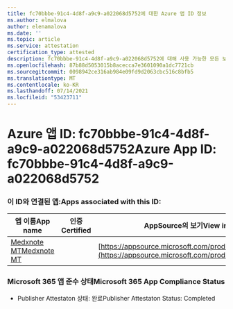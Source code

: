 ```yaml
---
title: fc70bbbe-91c4-4d8f-a9c9-a022068d5752에 대한 Azure 앱 ID 정보
ms.author: elmalova
author: elenamalova
ms.date: ''
ms.topic: article
ms.service: attestation
certification_type: attested
description: fc70bbbe-91c4-4d8f-a9c9-a022068d5752에 대해 사용 가능한 모든 보안 및 규정 준수 정보입니다.
ms.openlocfilehash: 87b88d5053015b8acecca7e3601090a1dc7721cb
ms.sourcegitcommit: 0098942ce316ab984e09fd9d2063cbc516c8bfb5
ms.translationtype: MT
ms.contentlocale: ko-KR
ms.lasthandoff: 07/14/2021
ms.locfileid: "53423711"
---
```

# <a name="azure-app-id-fc70bbbe-91c4-4d8f-a9c9-a022068d5752"></a><span data-ttu-id="d2ee0-103">Azure 앱 ID: fc70bbbe-91c4-4d8f-a9c9-a022068d5752</span><span class="sxs-lookup"><span data-stu-id="d2ee0-103">Azure App ID: fc70bbbe-91c4-4d8f-a9c9-a022068d5752</span></span>


### <a name="apps-associated-with-this-id"></a><span data-ttu-id="d2ee0-104">이 ID와 연결된 앱:</span><span class="sxs-lookup"><span data-stu-id="d2ee0-104">Apps associated with this ID:</span></span>
| <span data-ttu-id="d2ee0-105">**앱 이름**</span><span class="sxs-lookup"><span data-stu-id="d2ee0-105">**App name**</span></span> | <span data-ttu-id="d2ee0-106">**인증**</span><span class="sxs-lookup"><span data-stu-id="d2ee0-106">**Certified**</span></span> | <span data-ttu-id="d2ee0-107">**AppSource의 보기**</span><span class="sxs-lookup"><span data-stu-id="d2ee0-107">**View in AppSource**</span></span> |
|-|-|-|
| [<span data-ttu-id="d2ee0-108">Medxnote MT</span><span class="sxs-lookup"><span data-stu-id="d2ee0-108">Medxnote MT</span></span>](https://docs.microsoft.com/en-us/microsoft-365-app-certification/forward/WA200001823) |  | [https://appsource.microsoft.com/product/office/WA200001823](https://appsource.microsoft.com/product/office/WA200001823) |

### <a name="microsoft-365-app-compliance-status"></a><span data-ttu-id="d2ee0-109">Microsoft 365 앱 준수 상태</span><span class="sxs-lookup"><span data-stu-id="d2ee0-109">Microsoft 365 App Compliance Status</span></span>
- <span data-ttu-id="d2ee0-110">Publisher Attestaton 상태: 완료</span><span class="sxs-lookup"><span data-stu-id="d2ee0-110">Publisher Attestaton Status: Completed</span></span>
